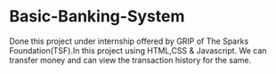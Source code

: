 # Basic-Banking-System 
Done this project under internship offered by GRIP of The Sparks Foundation(TSF).In this project using HTML,CSS &amp; Javascript. We can transfer money and can view the transaction history for the same.
